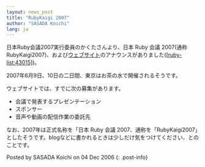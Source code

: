 ```yaml
---
layout: news_post
title: "RubyKaigi 2007"
author: "SASADA Koichi"
lang: ja
---
```


日本Ruby会議2007実行委員のかくたさんより、日本 Ruby 会議
2007(通称RubyKaigi2007)、および[ウェブサイト][1]のアナウンスがありました([\[ruby-list:43015\]][2])。

2007年6月9日、10日の二日間、東京はお茶の水で開催されるそうです。

ウェブサイトでは、すでに次の募集があります。

* 会議で発表するプレゼンテーション
* スポンサー
* 音声や動画の配信作業の委託先

なお、2007年は正式名称を「日本 Ruby 会議
2007、通称を「RubyKaigi2007」としたそうです。blogなどに書かれるときは少しだけ気をつけてください、とのことです。

Posted by SASADA Koichi on 04 Dec 2006
{: .post-info}



[1]: http://jp.rubyist.net/RubyKaigi2007/ 
[2]: http://blade.nagaokaut.ac.jp/cgi-bin/scat.rb/ruby/ruby-list/43015 
